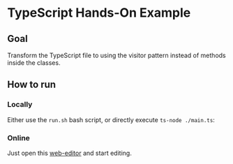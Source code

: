 # TypeScript Hands-On Example

## Goal

Transform the TypeScript file to using the visitor pattern instead of methods inside the classes.

## How to run

### Locally
Either use the `run.sh` bash script, or directly execute `ts-node ./main.ts`:

### Online

Just open this [web-editor](https://www.typescriptlang.org/play/?#code/JYOwLgpgTgZghgYwgAgJKQLbIN4ChkHIDmEYAIsAM4ID2AruBACYAKUwSAFAJQBcyIOhgBG0ANz5CEAB4AHGlHJwwcHvxrCAVhARgJAX1y4EAGziVKyAEI0aAa2TAMskxAwRwl9G5ySCtEEowKDpdBU5ZOmETDmQwYDBXfiD2ECIAGmRI6NjZdiR+QRFobhxkQz9iUgpqekZWfIgeX0JW5ChSOigQOIALKgA6PI4UACpkAAYBgA4AVglWitaZeUUyZVVSvDbCDrAunuxkACJ4xIhj-jB+ygGz10zj4aRLvsHnlH0FwkMK03NLAAxWxMRzOVzuTxoTAtQgBFKhMDhbIxBACODuZLBUAZLJRVHIFbAKAAT3WkH45IgmRRuUahSEoigW3KRlaJHIVFoDEgDRGzW2O3anW6b1uH2+BCWUjkCiUKgFlVaewOZWOIAxFyuNwGGvcjyJpIA+kxlFqxQNDWSzXcaKgAMoAeXt2LSPEeH1e13ejXKktZfzMFmQAFFXLooDQQBxLE4XG4PGAvDDBf4owiwlAIvjYsIoHAQEwsalcbS0R8GcVmWVpQQOTVufU2PytkrdiKet7xb7xlMAJwTf21wmytYbRVC4X7UVHY55gtML06+eFj2NJc+kZ+yq-IzwsCOTCUfjeDAAbQAusgALzIM+VEAQADu1lsdk4xwAEnAoKTkCwaDASAoGOTIACYJm4dIH2fZBgRoJgPwAWWAEw7FAgRYKpd1kAARgGAAWWYoJgl8wx0YIoxjD97QxSgGCIDDcNmSDcAvCRjHTGhXAGEwaCID9ryEsgHQAYUdABVAA5AAVEMyH-AAlVBRJDe0hOvY5uAkGAFGQThXAPBIfBoGBDzcShW1aQzkCYLk6l5ZskBvcyMAGet7J5ZgnKabTKnhbiIF4-jOAAAzs2ovNBCtkAAEmwCLG0cxp9FCvy-i4ni+IE44NJYRTHTICTRJk+1QwADRYR1FJkjStJ0vSDNIVzkFM1zLNhNNAkC4KBOMtyVjlclNnSoA) and start editing.